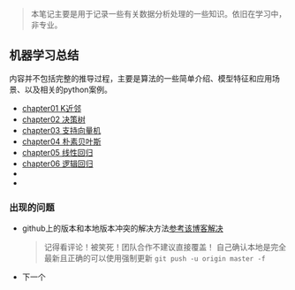 > 本笔记主要是用于记录一些有关数据分析处理的一些知识。依旧在学习中，非专业。

## 机器学习总结

内容并不包括完整的推导过程，主要是算法的一些简单介绍、模型特征和应用场景、以及相关的python案例。
* [chapter01 K近邻](https://github.com/Gipbear/data-analysis/blob/master/%E6%9C%BA%E5%99%A8%E5%AD%A6%E4%B9%A0%E6%80%BB%E7%BB%93/ch01_K%E8%BF%91%E9%82%BB%E7%AE%97%E6%B3%95.ipynb)
* [chapter02 决策树](https://github.com/Gipbear/data-analysis/blob/master/%E6%9C%BA%E5%99%A8%E5%AD%A6%E4%B9%A0%E6%80%BB%E7%BB%93/ch02_%E5%86%B3%E7%AD%96%E6%A0%91.ipynb)
* [chapter03 支持向量机](https://github.com/Gipbear/data-analysis/blob/master/%E6%9C%BA%E5%99%A8%E5%AD%A6%E4%B9%A0%E6%80%BB%E7%BB%93/ch03_%E6%94%AF%E6%8C%81%E5%90%91%E9%87%8F%E6%9C%BASVM.ipynb)
* [chapter04 朴素贝叶斯](https://github.com/Gipbear/data-analysis/blob/master/%E6%9C%BA%E5%99%A8%E5%AD%A6%E4%B9%A0%E6%80%BB%E7%BB%93/ch04_%E6%9C%B4%E7%B4%A0%E8%B4%9D%E5%8F%B6%E6%96%AF.ipynb)
* [chapter05 线性回归](https://github.com/Gipbear/data-analysis/blob/master/%E6%9C%BA%E5%99%A8%E5%AD%A6%E4%B9%A0%E6%80%BB%E7%BB%93/ch05_%E7%BA%BF%E6%80%A7%E5%9B%9E%E5%BD%92.ipynb)
* [chapter06 逻辑回归]()
* []()
* []()

### 出现的问题
* github上的版本和本地版本冲突的解决方法[参考该博客解决](https://blog.csdn.net/shiren1118/article/details/7761203)
    > 记得看评论！被笑死！团队合作不建议直接覆盖！
    > 自己确认本地是完全最新且正确的可以使用强制更新 `git push -u origin master -f `
    
* 下一个